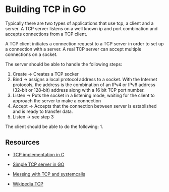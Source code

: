 # Building TCP in GO

Typically there are two types of applications that use tcp, a client and a server. A TCP server listens on a well known ip and port combination and accepts connections from a TCP client.

A TCP client initiates a connection request to a TCP server in order to set up a connection with a server. A real TCP server can accept multiple connections on a socket. 

The server should be able to handle the following steps:
1. Create -> Creates a TCP socker
2. Bind -> assigns a local protocol address to a socket. With the Internet protocols, the address is the combination of an IPv4 or IPv6 address (32-bit or 128-bit) address along with a 16 bit TCP port number.
3. Listen -> Puts the socket in a listening mode, waiting for the client to approach the server to make a connection
4. Accept -> Accepts that the connection between server is established and is ready to transfer data.
5. Listen -> see step 3

The client should be able to do the following:
1. 


## Resources
- [TCP implementation in C](https://www.geeksforgeeks.org/tcp-server-client-implementation-in-c/)

- [Simple TCP server in GO](https://medium.com/@iggeehu/learning-go-by-writing-a-simple-tcp-server-d8ed260f67ac)
- [Messing with TCP and systemcalls](https://medium.com/@wu.victor.95/tinkering-with-tcp-and-sockets-70255a707fa0)
- [Wikipedia TCP](https://en.wikipedia.org/wiki/Transmission_Control_Protocol)